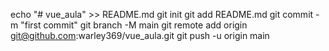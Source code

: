 echo "# vue_aula" >> README.md
git init
git add README.md
git commit -m "first commit"
git branch -M main
git remote add origin git@github.com:warley369/vue_aula.git
git push -u origin main
